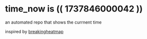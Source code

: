 # time_now is (( 1737846000042 ))

an automated repo that shows the currnent time

inspired by [breakingheatmap](https://github.com/breakingheatmap/breakingheatmap)